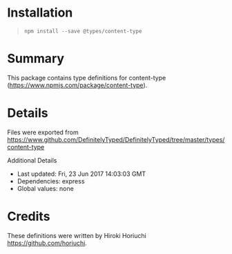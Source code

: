 # Installation
> `npm install --save @types/content-type`

# Summary
This package contains type definitions for content-type (https://www.npmjs.com/package/content-type).

# Details
Files were exported from https://www.github.com/DefinitelyTyped/DefinitelyTyped/tree/master/types/content-type

Additional Details
 * Last updated: Fri, 23 Jun 2017 14:03:03 GMT
 * Dependencies: express
 * Global values: none

# Credits
These definitions were written by Hiroki Horiuchi <https://github.com/horiuchi>.
